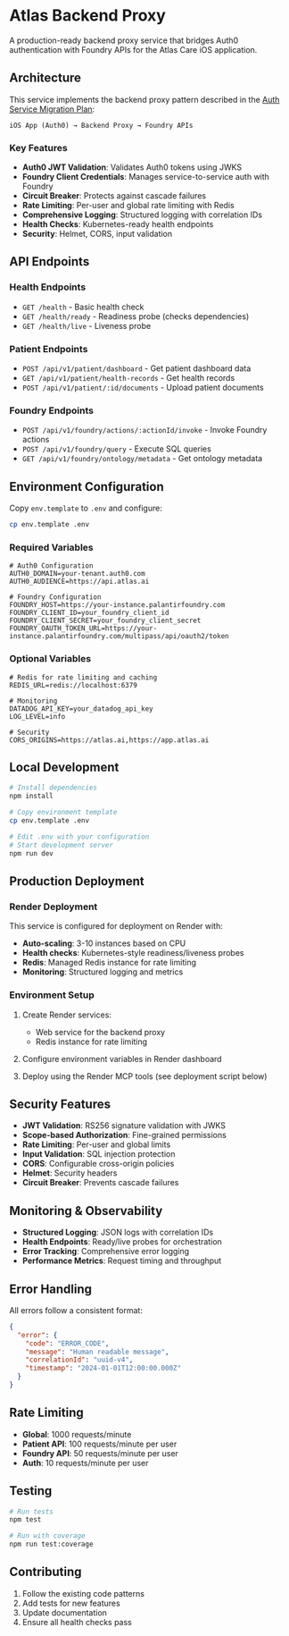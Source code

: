 # Atlas Backend Proxy

A production-ready backend proxy service that bridges Auth0 authentication with Foundry APIs for the Atlas Care iOS application.

## Architecture

This service implements the backend proxy pattern described in the [Auth Service Migration Plan](../Docs/AuthServiceMigrationPlan.md):

```
iOS App (Auth0) → Backend Proxy → Foundry APIs
```

### Key Features

- **Auth0 JWT Validation**: Validates Auth0 tokens using JWKS
- **Foundry Client Credentials**: Manages service-to-service auth with Foundry
- **Circuit Breaker**: Protects against cascade failures
- **Rate Limiting**: Per-user and global rate limiting with Redis
- **Comprehensive Logging**: Structured logging with correlation IDs
- **Health Checks**: Kubernetes-ready health endpoints
- **Security**: Helmet, CORS, input validation

## API Endpoints

### Health Endpoints
- `GET /health` - Basic health check
- `GET /health/ready` - Readiness probe (checks dependencies)
- `GET /health/live` - Liveness probe

### Patient Endpoints
- `POST /api/v1/patient/dashboard` - Get patient dashboard data
- `GET /api/v1/patient/health-records` - Get health records
- `POST /api/v1/patient/:id/documents` - Upload patient documents

### Foundry Endpoints
- `POST /api/v1/foundry/actions/:actionId/invoke` - Invoke Foundry actions
- `POST /api/v1/foundry/query` - Execute SQL queries
- `GET /api/v1/foundry/ontology/metadata` - Get ontology metadata

## Environment Configuration

Copy `env.template` to `.env` and configure:

```bash
cp env.template .env
```

### Required Variables

```env
# Auth0 Configuration
AUTH0_DOMAIN=your-tenant.auth0.com
AUTH0_AUDIENCE=https://api.atlas.ai

# Foundry Configuration  
FOUNDRY_HOST=https://your-instance.palantirfoundry.com
FOUNDRY_CLIENT_ID=your_foundry_client_id
FOUNDRY_CLIENT_SECRET=your_foundry_client_secret
FOUNDRY_OAUTH_TOKEN_URL=https://your-instance.palantirfoundry.com/multipass/api/oauth2/token
```

### Optional Variables

```env
# Redis for rate limiting and caching
REDIS_URL=redis://localhost:6379

# Monitoring
DATADOG_API_KEY=your_datadog_api_key
LOG_LEVEL=info

# Security
CORS_ORIGINS=https://atlas.ai,https://app.atlas.ai
```

## Local Development

```bash
# Install dependencies
npm install

# Copy environment template
cp env.template .env

# Edit .env with your configuration
# Start development server
npm run dev
```

## Production Deployment

### Render Deployment

This service is configured for deployment on Render with:

- **Auto-scaling**: 3-10 instances based on CPU
- **Health checks**: Kubernetes-style readiness/liveness probes
- **Redis**: Managed Redis instance for rate limiting
- **Monitoring**: Structured logging and metrics

### Environment Setup

1. Create Render services:
   - Web service for the backend proxy
   - Redis instance for rate limiting

2. Configure environment variables in Render dashboard

3. Deploy using the Render MCP tools (see deployment script below)

## Security Features

- **JWT Validation**: RS256 signature validation with JWKS
- **Scope-based Authorization**: Fine-grained permissions
- **Rate Limiting**: Per-user and global limits
- **Input Validation**: SQL injection protection
- **CORS**: Configurable cross-origin policies
- **Helmet**: Security headers
- **Circuit Breaker**: Prevents cascade failures

## Monitoring & Observability

- **Structured Logging**: JSON logs with correlation IDs
- **Health Endpoints**: Ready/live probes for orchestration
- **Error Tracking**: Comprehensive error logging
- **Performance Metrics**: Request timing and throughput

## Error Handling

All errors follow a consistent format:

```json
{
  "error": {
    "code": "ERROR_CODE",
    "message": "Human readable message",
    "correlationId": "uuid-v4",
    "timestamp": "2024-01-01T12:00:00.000Z"
  }
}
```

## Rate Limiting

- **Global**: 1000 requests/minute
- **Patient API**: 100 requests/minute per user
- **Foundry API**: 50 requests/minute per user
- **Auth**: 10 requests/minute per user

## Testing

```bash
# Run tests
npm test

# Run with coverage
npm run test:coverage
```

## Contributing

1. Follow the existing code patterns
2. Add tests for new features
3. Update documentation
4. Ensure all health checks pass
